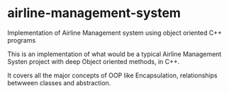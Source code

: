 # airline-management-system
Implementation of Airline Management system using object oriented C++ programs


This is an implementation of what would be a typical Airline Management Systen project with deep Object oriented methods, in C++.

It covers all the major concepts of OOP like Encapsulation, relationships betwween classes and abstraction.
